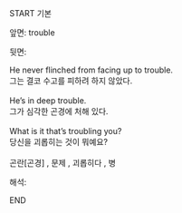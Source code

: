 START
기본

앞면:
trouble


뒷면:
<div>He never flinched from facing up to trouble. </div><div><div>그는 결코 수고를 피하려 하지 않았다.</div></div><div><br></div><div><div>He’s in deep trouble. </div><div><div>그가 심각한 곤경에 처해 있다.</div></div></div><div><br></div><div><div>What is it that’s troubling you? </div><div>당신을 괴롭히는 것이 뭐예요?</div></div><div><br></div>곤란[곤경] , 문제 , 괴롭히다 , 병<br>


해석:
<!--ID: 1746614454878-->
END